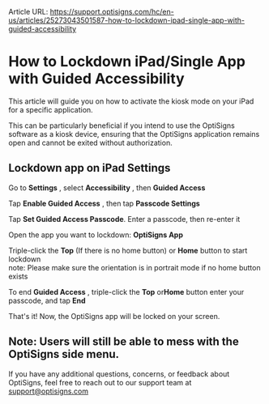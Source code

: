 Article URL: https://support.optisigns.com/hc/en-us/articles/25273043501587-how-to-lockdown-ipad-single-app-with-guided-accessibility

# How to Lockdown iPad/Single App with Guided Accessibility

This article will guide you on how to activate the kiosk mode on your iPad for
a specific application.

This can be particularly beneficial if you intend to use the OptiSigns
software as a kiosk device, ensuring that the OptiSigns application remains
open and cannot be exited without authorization.

## Lockdown app on iPad Settings

Go to **Settings** , select **Accessibility** , then **Guided Access**

Tap **Enable Guided Access** , then tap **Passcode Settings**

Tap **Set Guided Access Passcode**. Enter a passcode, then re-enter it

Open the app you want to lockdown: **OptiSigns App**

Triple-click the **Top** (If there is no home button) or **Home** button to
start lockdown  
note: Please make sure the orientation is in portrait mode if no home button
exists

To end **Guided Access** , triple-click the **Top** or**Home** button enter
your passcode, and tap **End**

That's it! Now, the OptiSigns app will be locked on your screen.

**Note:** Users will still be able to mess with the OptiSigns side menu.  
---  
  
If you have any additional questions, concerns, or feedback about OptiSigns,
feel free to reach out to our support team at
[support@optisigns.com](mailto:support@optisigns.com)

